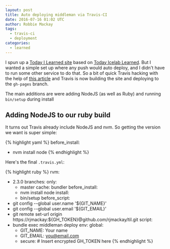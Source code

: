 ```yaml
---
layout: post
title: Auto deploying middleman via Travis-CI
date: 2016-07-16 01:02 UTC
author: Robbie Mackay
tags:
  - travis-ci
  - deployment
categories:
  - learned
---
```


I spun up a [Today I Learned site](http://til.robbiemackay.com) based on [Today Icelab Learned](http://til.icelab.com.au/). But I wanted a simple set up where any push would auto deploy, and I didn't have to run some other service to do that. So a bit of quick Travis hacking with the help of [this article](http://jeremy.jousse.fr/blog/2016-02-08-using-travis-to-deploy-middleman-on-github-pages.html) and Travis is now building the site and deploying to the `gh-pages` branch.

The main additions are were adding NodeJS (as well as Ruby) and running `bin/setup` during install

## Adding NodeJS to our ruby build

It turns out Travis already include NodeJS and nvm. So getting the version we want is super simple:

{% highlight yaml %}
before_install:
  - nvm install node
{% endhighlight %}

Here's the final `.travis.yml`:

{% highlight ruby %}
rvm:
- 2.3.0
branches:
  only:
  - master
cache: bundler
before_install:
  - nvm install node
install:
  - bin/setup
before_script:
- git config --global user.name '${GIT_NAME}'
- git config --global user.email '${GIT_EMAIL}'
- git remote set-url origin https://rjmackay:${GH_TOKEN}@github.com/rjmackay/til.git
script:
- bundle exec middleman deploy
env:
  global:
  - GIT_NAME: Your name
  - GIT_EMAIL: you@email.com
  - secure: # Insert encrypted GH_TOKEN here
{% endhighlight %}